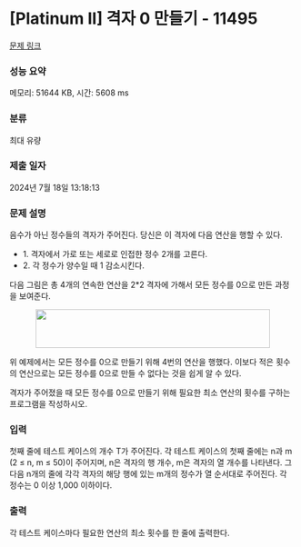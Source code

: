 # [Platinum II] 격자 0 만들기 - 11495 

[문제 링크](https://www.acmicpc.net/problem/11495) 

### 성능 요약

메모리: 51644 KB, 시간: 5608 ms

### 분류

최대 유량

### 제출 일자

2024년 7월 18일 13:18:13

### 문제 설명

<p>음수가 아닌 정수들의 격자가 주어진다. 당신은 이 격자에 다음 연산을 행할 수 있다.</p>

<ul>
	<li>1. 격자에서 가로 또는 세로로 인접한 정수 2개를 고른다.</li>
	<li>2. 각 정수가 양수일 때 1 감소시킨다.</li>
</ul>

<p>다음 그림은 총 4개의 연속한 연산을 2*2 격자에 가해서 모든 정수를 0으로 만든 과정을 보여준다.</p>

<p style="text-align: center;"><img alt="" src="https://onlinejudgeimages.s3-ap-northeast-1.amazonaws.com/problem/11495/1.png" style="height:68px; width:412px"></p>

<p>위 예제에서는 모든 정수를 0으로 만들기 위해 4번의 연산을 행했다. 이보다 적은 횟수의 연산으로는 모든 정수를 0으로 만들 수 없다는 것을 쉽게 알 수 있다.</p>

<p>격자가 주어졌을 때 모든 정수를 0으로 만들기 위해 필요한 최소 연산의 횟수를 구하는 프로그램을 작성하시오.</p>

### 입력 

 <p>첫째 줄에 테스트 케이스의 개수 T가 주어진다. 각 테스트 케이스의 첫째 줄에는 n과 m (2 ≤ n, m ≤ 50)이 주어지며, n은 격자의 행 개수, m은 격자의 열 개수를 나타낸다. 그 다음 n개의 줄에 각각 격자의 해당 행에 있는 m개의 정수가 열 순서대로 주어진다. 각 정수는 0 이상 1,000 이하이다.</p>

### 출력 

 <p>각 테스트 케이스마다 필요한 연산의 최소 횟수를 한 줄에 출력한다.</p>

